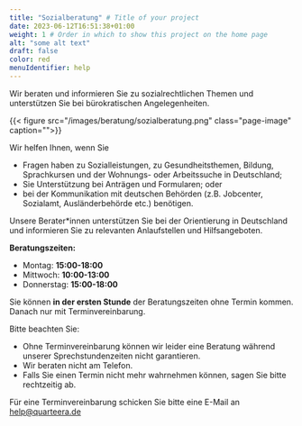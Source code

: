```yaml
---
title: "Sozialberatung" # Title of your project
date: 2023-06-12T16:51:38+01:00
weight: 1 # Order in which to show this project on the home page
alt: "some alt text"
draft: false
color: red
menuIdentifier: help
---
```

Wir beraten und informieren Sie zu sozialrechtlichen Themen und unterstützen Sie bei bürokratischen Angelegenheiten.

{{< figure src="/images/beratung/sozialberatung.png" class="page-image" caption="">}}

Wir helfen Ihnen, wenn Sie
* Fragen haben zu Sozialleistungen, zu Gesundheitsthemen, Bildung, Sprachkursen und der Wohnungs- oder Arbeitssuche in Deutschland;
* Sie Unterstützung bei Anträgen und Formularen; oder
* bei der Kommunikation mit deutschen Behörden (z.B. Jobcenter, Sozialamt, Ausländerbehörde etc.) benötigen.

Unsere Berater*innen unterstützen Sie bei der Orientierung in Deutschland und informieren Sie zu relevanten Anlaufstellen und Hilfsangeboten.

**Beratungszeiten:**
* Montag: **15:00-18:00**
* Mittwoch: **10:00-13:00**
* Donnerstag: **15:00-18:00**

Sie können **in der ersten Stunde** der Beratungszeiten ohne Termin kommen. Danach nur mit Terminvereinbarung.

Bitte beachten Sie:
* Ohne Terminvereinbarung können wir leider eine Beratung während unserer Sprechstundenzeiten nicht garantieren.
* Wir beraten nicht am Telefon.
* Falls Sie einen Termin nicht mehr wahrnehmen können, sagen Sie bitte rechtzeitig ab.

Für eine Terminvereinbarung schicken Sie bitte eine E-Mail an help@quarteera.de  
